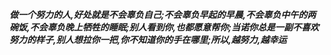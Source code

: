 ***做一个努力的人,好处就是不会辜负自己;不会辜负早起的早晨,不会辜负中午的两碗饭,不会辜负晚上牺牲的睡眠;别人看到你,也都愿意帮你;当诺你总是一副不喜欢努力的样子,别人想拉你一把,你不知道你的手在哪里;所以,越努力,越幸运***